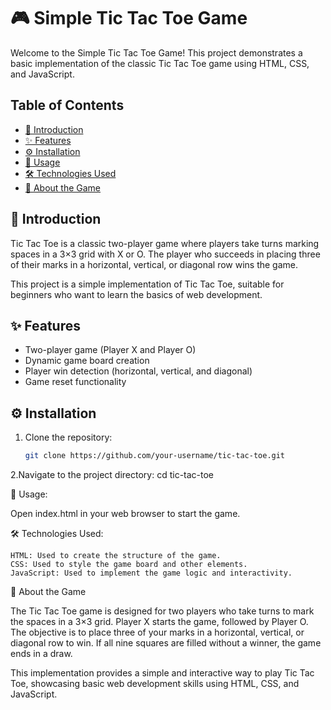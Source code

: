# 🎮 Simple Tic Tac Toe Game

Welcome to the Simple Tic Tac Toe Game! This project demonstrates a basic implementation of the classic Tic Tac Toe game using HTML, CSS, and JavaScript.

## Table of Contents

- [📖 Introduction](#introduction)
- [✨ Features](#features)
- [⚙️ Installation](#installation)
- [🚀 Usage](#usage)
- [🛠 Technologies Used](#technologies-used)
- [🎲 About the Game](#about-the-game)

## 📖 Introduction

Tic Tac Toe is a classic two-player game where players take turns marking spaces in a 3×3 grid with X or O. The player who succeeds in placing three of their marks in a horizontal, vertical, or diagonal row wins the game.

This project is a simple implementation of Tic Tac Toe, suitable for beginners who want to learn the basics of web development.

## ✨ Features

- Two-player game (Player X and Player O)
- Dynamic game board creation
- Player win detection (horizontal, vertical, and diagonal)
- Game reset functionality

## ⚙️ Installation

1. Clone the repository:
   ```bash
   git clone https://github.com/your-username/tic-tac-toe.git

2.Navigate to the project directory:
  cd tic-tac-toe

🚀 Usage:

Open index.html in your web browser to start the game.

🛠 Technologies Used:

    HTML: Used to create the structure of the game.
    CSS: Used to style the game board and other elements.
    JavaScript: Used to implement the game logic and interactivity.

🎲 About the Game

The Tic Tac Toe game is designed for two players who take turns to mark the spaces in a 3×3 grid. Player X starts the game, followed by Player O. The objective is to place three of your marks in a horizontal, vertical, or diagonal row to win. If all nine squares are filled without a winner, the game ends in a draw.

This implementation provides a simple and interactive way to play Tic Tac Toe, showcasing basic web development skills using HTML, CSS, and JavaScript.
